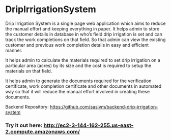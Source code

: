 # DripIrrigationSystem

Drip Irrigation System is a single page web application which aims to reduce the manual effort and keeping everything in paper. It helps admin to store the customer details in database in who’s field drip irrigation is set and can track the work completions on that field. So that admin can view the existing customer and previous work completion details in easy and efficient manner.

It helps admin to calculate the materials required to set drip irrigation on a particular area (acres) by its size and the cost is required to setup the materials on that field.

It helps admin to generate the documents required for the verification certificate, work completion certificate and other documents in automated way so that it will reduce the manual effort involved in creating these documents.


Backend Repository: https://github.com/sasivm/backend-drip-irrigation-system


### Try it out here: http://ec2-3-144-162-255.us-east-2.compute.amazonaws.com/

